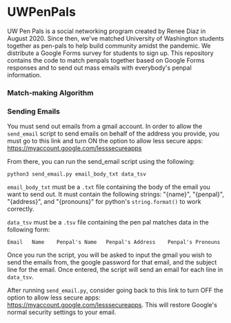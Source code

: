 # UWPenPals

UW Pen Pals is a social networking program created by Renee Diaz in August 2020. Since then, we've matched University of Washington students together as pen-pals to help build community amidst the pandemic. We distribute a Google Forms survey for students to sign up. This repository contains the code to match penpals together based on Google Forms responses and to send out mass emails with everybody's penpal information.

### Match-making Algorithm

### Sending Emails
You must send out emails from a gmail account. In order to allow the `send_email` script to send emails on behalf of the address you provide, you must go to this link and turn ON the option to allow less secure apps: https://myaccount.google.com/lesssecureapps

From there, you can run the send_email script using the following:
```
python3 send_email.py email_body_txt data_tsv
```

`email_body_txt` must be a `.txt` file containing the body of the email you want to send out. It must contain the following strings: "{name}", "{penpal}", "{address}", and "{pronouns}" for python's `string.format()` to work correctly.

`data_tsv` must be a `.tsv` file containing the pen pal matches data in the following form:
```
Email	Name	Penpal's Name	Penpal's Address	Penpal's Pronouns
```

Once you run the script, you will be asked to input the gmail you wish to send the emails from, the google password for that email, and the subject line for the email. Once entered, the script will send an email for each line in `data_tsv`.

After running `send_email.py`, consider going back to this link to turn OFF the option to allow less secure apps: https://myaccount.google.com/lesssecureapps. This will restore Google's normal security settings to your email.